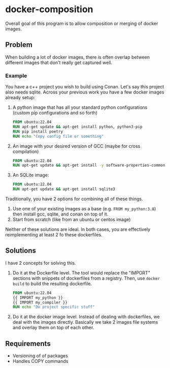 # docker-composition

Overall goal of this program is to allow composition or merging of docker images.

## Problem

When building a lot of docker images, there is often overlap between different images that don't
really get captured well.

### Example

You have a c++ project you wish to build using Conan. Let's say this project also needs sqlite.
Across your previous work you have a few docker images already setup:

1. A python image that has all your standard python configurations (custom pip configurations and so
   forth)

    ```Dockerfile
    FROM ubuntu:22.04
    RUN apt-get update && apt-get install python, python3-pip
    RUN pip install poetry
    RUN echo "Copy config file or something"
    ```

2. An image with your desired version of GCC (maybe for cross compilation)

    ```Dockerfile
    FROM ubuntu:22.04
    RUN apt-get update && apt-get install -y software-properties-common gcc gdb
    ```

3. An SQLite image:

    ```Dockerfile
    FROM ubuntu:22.04
    RUN apt-get update && apt-get install sqlite3
    ```

Traditionally, you have 2 options for combining all of these things.

1. Use one of your existing images as a base (e.g. `FROM my_python:3.8`) then install gcc, sqlite,
   and conan on top of it.
2. Start from scratch (like from an ubuntu or centos image)

Neither of these solutions are ideal. In both cases, you are effectively reimplementing at least 2
fo these dockerfiles.

## Solutions

I have 2 concepts for solving this.

1. Do it at the Dockerfile level. The tool would replace the "IMPORT" sections with snippets of
   dockerfiles from a registry. Then, use `docker build` to build the resulting dockerfile.

    ```Dockerfile
    FROM ubuntu:22.04
    {{ IMPORT my_python }}
    {{ IMPORT my_compiler }}
    RUN echo "Do project specific stuff"
    ```

2. Do it at the docker image level. Instead of dealing with dockerfiles, we deal with the images
   directly. Basically we take 2 images file systems and overlay them on top of each other.

## Requirements

- Versioning of of packages
- Handles COPY commands
